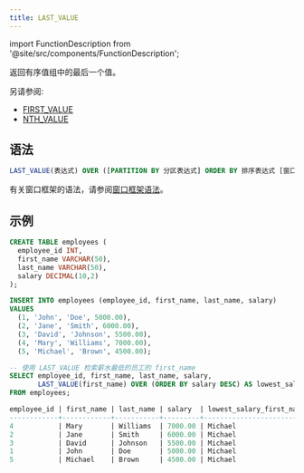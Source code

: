 ```yaml
---
title: LAST_VALUE
---
```


import FunctionDescription from '@site/src/components/FunctionDescription';

<FunctionDescription description="引入版本: v1.1.50"/>

返回有序值组中的最后一个值。

另请参阅:

- [FIRST_VALUE](first-value.md)
- [NTH_VALUE](nth-value.md)

## 语法

```sql
LAST_VALUE(表达式) OVER ([PARTITION BY 分区表达式] ORDER BY 排序表达式 [窗口框架])
```

有关窗口框架的语法，请参阅[窗口框架语法](index.md#窗口框架语法)。

## 示例

```sql
CREATE TABLE employees (
  employee_id INT,
  first_name VARCHAR(50),
  last_name VARCHAR(50),
  salary DECIMAL(10,2)
);

INSERT INTO employees (employee_id, first_name, last_name, salary)
VALUES
  (1, 'John', 'Doe', 5000.00),
  (2, 'Jane', 'Smith', 6000.00),
  (3, 'David', 'Johnson', 5500.00),
  (4, 'Mary', 'Williams', 7000.00),
  (5, 'Michael', 'Brown', 4500.00);

-- 使用 LAST_VALUE 检索薪水最低的员工的 first_name
SELECT employee_id, first_name, last_name, salary,
       LAST_VALUE(first_name) OVER (ORDER BY salary DESC) AS lowest_salary_first_name
FROM employees;

employee_id | first_name | last_name | salary  | lowest_salary_first_name
------------+------------+-----------+---------+------------------------
4           | Mary       | Williams  | 7000.00 | Michael
2           | Jane       | Smith     | 6000.00 | Michael
3           | David      | Johnson   | 5500.00 | Michael
1           | John       | Doe       | 5000.00 | Michael
5           | Michael    | Brown     | 4500.00 | Michael
```